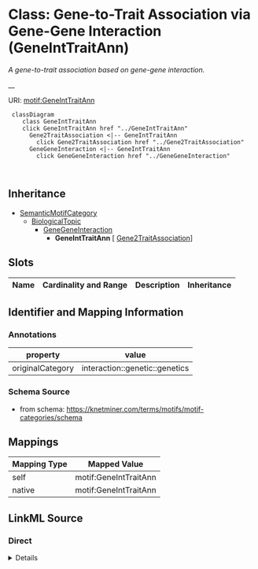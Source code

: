

# Class: Gene-to-Trait Association via Gene-Gene Interaction (GeneIntTraitAnn) 


_A gene-to-trait association based on gene-gene interaction._

__





URI: [motif:GeneIntTraitAnn](https://knetminer.com/terms/motifs/motif-categories/GeneIntTraitAnn)






```mermaid
 classDiagram
    class GeneIntTraitAnn
    click GeneIntTraitAnn href "../GeneIntTraitAnn"
      Gene2TraitAssociation <|-- GeneIntTraitAnn
        click Gene2TraitAssociation href "../Gene2TraitAssociation"
      GeneGeneInteraction <|-- GeneIntTraitAnn
        click GeneGeneInteraction href "../GeneGeneInteraction"
      
      
```





## Inheritance
* [SemanticMotifCategory](SemanticMotifCategory.md)
    * [BiologicalTopic](BiologicalTopic.md)
        * [GeneGeneInteraction](GeneGeneInteraction.md)
            * **GeneIntTraitAnn** [ [Gene2TraitAssociation](Gene2TraitAssociation.md)]



## Slots

| Name | Cardinality and Range | Description | Inheritance |
| ---  | --- | --- | --- |









## Identifier and Mapping Information





### Annotations

| property | value |
| --- | --- |
| originalCategory | interaction::genetic::genetics |




### Schema Source


* from schema: https://knetminer.com/terms/motifs/motif-categories/schema




## Mappings

| Mapping Type | Mapped Value |
| ---  | ---  |
| self | motif:GeneIntTraitAnn |
| native | motif:GeneIntTraitAnn |







## LinkML Source

<!-- TODO: investigate https://stackoverflow.com/questions/37606292/how-to-create-tabbed-code-blocks-in-mkdocs-or-sphinx -->

### Direct

<details>
```yaml
name: GeneIntTraitAnn
annotations:
  originalCategory:
    tag: originalCategory
    value: interaction::genetic::genetics
description: 'A gene-to-trait association based on gene-gene interaction.

  '
title: Gene-to-Trait Association via Gene-Gene Interaction
notes:
- 'original category no: 2.10'
from_schema: https://knetminer.com/terms/motifs/motif-categories/schema
is_a: GeneGeneInteraction
mixins:
- Gene2TraitAssociation

```
</details>

### Induced

<details>
```yaml
name: GeneIntTraitAnn
annotations:
  originalCategory:
    tag: originalCategory
    value: interaction::genetic::genetics
description: 'A gene-to-trait association based on gene-gene interaction.

  '
title: Gene-to-Trait Association via Gene-Gene Interaction
notes:
- 'original category no: 2.10'
from_schema: https://knetminer.com/terms/motifs/motif-categories/schema
is_a: GeneGeneInteraction
mixins:
- Gene2TraitAssociation

```
</details>